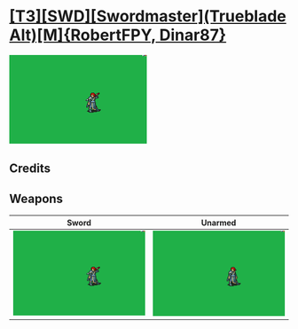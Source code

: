 # [\[T3\]\[SWD\]\[Swordmaster\]\(Trueblade Alt\)\[M\]{RobertFPY, Dinar87}](../%5BT3%5D%5BSWD%5D%5BSwordmaster%5D(Trueblade%20Alt)%5BM%5D%7BRobertFPY,%20Dinar87%7D)

<img src="./1.%20Sword/Sword_000.png" alt="[T3][SWD][Swordmaster](Trueblade Alt)[M]{RobertFPY, Dinar87} standing" />

## Credits



## Weapons


|Sword |Unarmed |
|  :---: | :---: |
| <img alt="Sword animation" src="./1.%20Sword/Sword.gif" /> | <img alt="Unarmed animation" src="./8.%20Unarmed/Unarmed.gif" /> |
